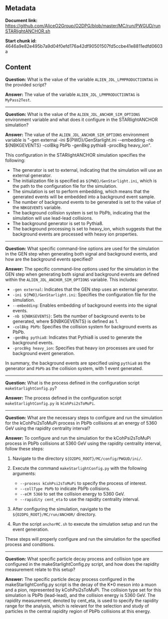 ## Metadata

**Document link:** https://github.com/AliceO2Group/O2DPG/blob/master/MC/run/PWGUD/runSTARlightANCHOR.sh

**Start chunk id:** 4646a9e82e495b7a9d04f0efd176a42df90501507fd5ccbe41e8811edfd0603a

## Content

**Question:** What is the value of the variable `ALIEN_JDL_LPMPRODUCTIONTAG` in the provided script?

**Answer:** The value of the variable `ALIEN_JDL_LPMPRODUCTIONTAG` is `MyPass2Test`.

---

**Question:** What is the value of the `ALIEN_JDL_ANCHOR_SIM_OPTIONS` environment variable and what does it configure in the STARlightANCHOR simulation?

**Answer:** The value of the `ALIEN_JDL_ANCHOR_SIM_OPTIONS` environment variable is "-gen external -ini ${PWD}/GenStarlight.ini --embedding -nb ${NBKGEVENTS} -colBkg PbPb -genBkg pythia8 -procBkg heavy_ion".

This configuration in the STARlightANCHOR simulation specifies the following:
- The generator is set to external, indicating that the simulation will use an external generator.
- The initialization file is specified as `${PWD}/GenStarlight.ini`, which is the path to the configuration file for the simulation.
- The simulation is set to perform embedding, which means that the generated events will be embedded into a background event sample.
- The number of background events to be generated is set to the value of the `NBKGEVENTS` variable.
- The background collision system is set to PbPb, indicating that the simulation will use lead-lead collisions.
- The background generator is set to Pythia8.
- The background processing is set to heavy_ion, which suggests that the background events are processed with heavy ion properties.

---

**Question:** What specific command-line options are used for the simulation in the GEN step when generating both signal and background events, and how are the background events specified?

**Answer:** The specific command-line options used for the simulation in the GEN step when generating both signal and background events are defined within the `ALIEN_JDL_ANCHOR_SIM_OPTIONS` variable. This includes:

- `-gen external`: Indicates that the GEN step uses an external generator.
- `-ini ${PWD}/GenStarlight.ini`: Specifies the configuration file for the simulation.
- `--embedding`: Enables embedding of background events into the signal events.
- `-nb ${NBKGEVENTS}`: Sets the number of background events to be generated, where ${NBKGEVENTS} is defined as 1.
- `-colBkg PbPb`: Specifies the collision system for background events as PbPb.
- `-genBkg pythia8`: Indicates that Pythia8 is used to generate the background events.
- `-procBkg heavy_ion`: Specifies that heavy ion processes are used for background event generation.

In summary, the background events are specified using `pythia8` as the generator and `PbPb` as the collision system, with 1 event generated.

---

**Question:** What is the process defined in the configuration script `makeStarlightConfig.py`?

**Answer:** The process defined in the configuration script `makeStarlightConfig.py` is `kCohPsi2sToMuPi`.

---

**Question:** What are the necessary steps to configure and run the simulation for the kCohPsi2sToMuPi process in PbPb collisions at an energy of 5360 GeV using the rapidity centrality interval?

**Answer:** To configure and run the simulation for the kCohPsi2sToMuPi process in PbPb collisions at 5360 GeV using the rapidity centrality interval, follow these steps:

1. Navigate to the directory `${O2DPG_ROOT}/MC/config/PWGUD/ini/`.
2. Execute the command `makeStarlightConfig.py` with the following arguments:
   - `--process kCohPsi2sToMuPi` to specify the process of interest.
   - `--collType PbPb` to indicate PbPb collisions.
   - `--eCM 5360` to set the collision energy to 5360 GeV.
   - `--rapidity cent_eta` to use the rapidity centrality interval.

3. After configuring the simulation, navigate to the `${O2DPG_ROOT}/MC/run/ANCHOR/` directory.
4. Run the script `anchorMC.sh` to execute the simulation setup and run the event generation.

These steps will properly configure and run the simulation for the specified process and conditions.

---

**Question:** What specific particle decay process and collision type are configured in the makeStarlightConfig.py script, and how does the rapidity measurement relate to this setup?

**Answer:** The specific particle decay process configured in the makeStarlightConfig.py script is the decay of the K*0 meson into a muon and a pion, represented by kCohPsi2sToMuPi. The collision type set for this simulation is PbPb (lead-lead), and the collision energy is 5360 GeV. The rapidity measurement, denoted by cent_eta, is used to specify the rapidity range for the analysis, which is relevant for the selection and study of particles in the central rapidity region of PbPb collisions at this energy.